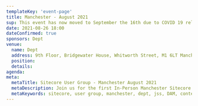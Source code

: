```yaml
---
templateKey: 'event-page'
title: Manchester - August 2021
sup: This event has now moved to September the 16th due to COVID 19 related issues, please register here: <a href="https://scug.co.uk/events/2021/09/manchester-dept-sitecore-usergroup/">https://scug.co.uk/events/2021/09/manchester-dept-sitecore-usergroup/</a>
date: 2021-08-26 18:00
dateConfirmed: true
sponsors: Dept
venue:
  name: Dept 
  address: 9th Floor, Bridgewater House, Whitworth Street, M1 6LT Manchester
  position: 
  details: 
agenda:
meta:
  metaTitle: Sitecore User Group - Manchester August 2021  
  metaDescription: Join us for the first In-Person Manchester Sitecore Technical User Group meetup in well over a year! 
  metaKeywords: sitecore, user group, manchester, dept, jss, DAM, content hub, aquistions, experience edge
---
```

